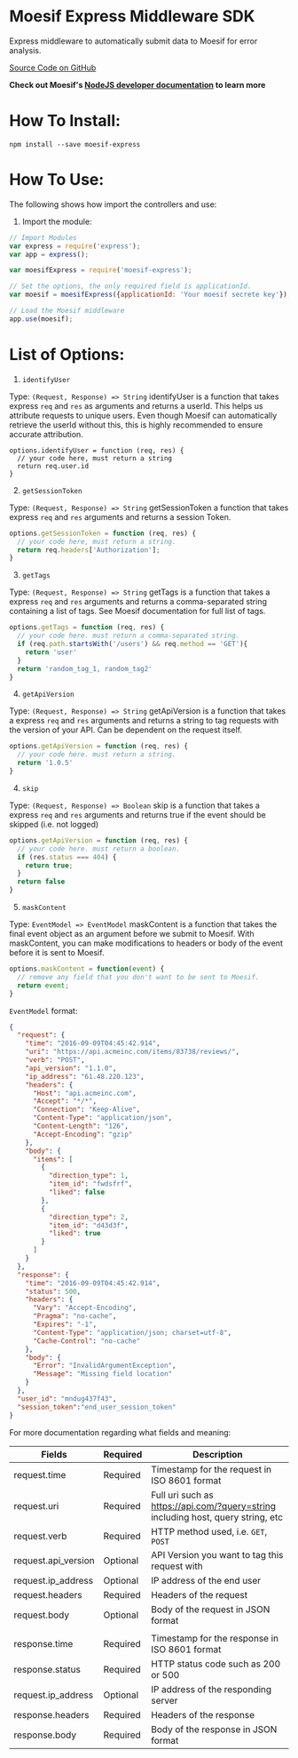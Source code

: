 Moesif Express Middleware SDK
=============================

Express middleware to automatically submit data to Moesif for error analysis.

[Source Code on GitHub](https://github.com/moesif/moesif-express)

__Check out Moesif's
[NodeJS developer documentation](https://www.moesif.com/developer-documentation/?javascript) to learn more__

How To Install:
=============

```shell
npm install --save moesif-express
```

How To Use:
===========
The following shows how import the controllers and use:

1) Import the module:

```javascript
// Import Modules
var express = require('express');
var app = express();

var moesifExpress = require('moesif-express');

// Set the options, the only required field is applicationId.
var moesif = moesifExpress({applicationId: 'Your moesif secrete key'});

// Load the Moesif middleware
app.use(moesif);

```

List of Options:
===========

1) `identifyUser`

Type: `(Request, Response) => String`
identifyUser is a function that takes express `req` and `res` as arguments
and returns a userId. This helps us attribute requests to unique users. Even though Moesif can
automatically retrieve the userId without this, this is highly recommended to ensure accurate attribution.

```
options.identifyUser = function (req, res) {
  // your code here, must return a string
  return req.user.id
}
```

2) `getSessionToken`

Type: `(Request, Response) => String`
getSessionToken a function that takes express `req` and `res` arguments and returns a session Token.

```javascript
options.getSessionToken = function (req, res) {
  // your code here, must return a string.
  return req.headers['Authorization'];
}
```

3) `getTags`

Type: `(Request, Response) => String`
getTags is a function that takes a express `req` and `res` arguments and returns a comma-separated string containing a list of tags.
See Moesif documentation for full list of tags.

```javascript
options.getTags = function (req, res) {
  // your code here. must return a comma-separated string.
  if (req.path.startsWith('/users') && req.method == 'GET'){
    return 'user'
  }
  return 'random_tag_1, random_tag2'
}
```

4) `getApiVersion`

Type: `(Request, Response) => String`
getApiVersion is a function that takes a express `req` and `res` arguments and returns a string to tag requests with the version of your API. Can be dependent on the request itself.
```javascript
options.getApiVersion = function (req, res) {
  // your code here. must return a string.
  return '1.0.5'
}
```

4) `skip`

Type: `(Request, Response) => Boolean`
skip is a function that takes a express `req` and `res` arguments and returns true if the event should be skipped (i.e. not logged)
```javascript
options.getApiVersion = function (req, res) {
  // your code here. must return a boolean.
  if (res.status === 404) {
    return true;
  }
  return false
}
```

5) `maskContent`

Type: `EventModel => EventModel`
maskContent is a function that takes the final event object as an argument before we submit to Moesif.
With maskContent, you can make modifications to headers or body of the event before it is sent to Moesif.

 ```javascript
 options.maskContent = function(event) {
   // remove any field that you don't want to be sent to Moesif.
   return event;
 }
 ```

`EventModel` format:

```json
{
  "request": {
    "time": "2016-09-09T04:45:42.914",
    "uri": "https://api.acmeinc.com/items/83738/reviews/",
    "verb": "POST",
    "api_version": "1.1.0",
    "ip_address": "61.48.220.123",
    "headers": {
      "Host": "api.acmeinc.com",
      "Accept": "*/*",
      "Connection": "Keep-Alive",
      "Content-Type": "application/json",
      "Content-Length": "126",
      "Accept-Encoding": "gzip"
    },
    "body": {
      "items": [
        {
          "direction_type": 1,
          "item_id": "fwdsfrf",
          "liked": false
        },
        {
          "direction_type": 2,
          "item_id": "d43d3f",
          "liked": true
        }
      ]
    }
  },
  "response": {
    "time": "2016-09-09T04:45:42.914",
    "status": 500,
    "headers": {
      "Vary": "Accept-Encoding",
      "Pragma": "no-cache",
      "Expires": "-1",
      "Content-Type": "application/json; charset=utf-8",
      "Cache-Control": "no-cache"
    },
    "body": {
      "Error": "InvalidArgumentException",
      "Message": "Missing field location"
    }
  },
  "user_id": "mndug437f43",
  "session_token":"end_user_session_token"
}

```

For more documentation regarding what fields and meaning:

Fields | Required | Description
--------- | -------- | -----------
request.time | Required | Timestamp for the request in ISO 8601 format
request.uri | Required | Full uri such as https://api.com/?query=string including host, query string, etc
request.verb | Required | HTTP method used, i.e. `GET`, `POST`
request.api_version | Optional | API Version you want to tag this request with
request.ip_address | Optional | IP address of the end user
request.headers | Required | Headers of the  request
request.body | Optional | Body of the request in JSON format
||
response.time | Required | Timestamp for the response in ISO 8601 format
response.status | Required | HTTP status code such as 200 or 500
request.ip_address | Optional | IP address of the responding server
response.headers | Required | Headers of the response
response.body | Required | Body of the response in JSON format
